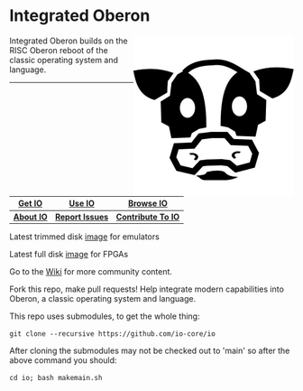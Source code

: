 Integrated Oberon
=================
 
<img align="right" src="https://github.com/charlesap/io/blob/main/images/cowhead.png"> Integrated Oberon builds on the RISC Oberon reboot of the classic operating system and language.
<hr>

[Get IO](https://github.com/io-core/doc/blob/main/README.md#how-to-get-integrated-oberon) | [Use IO](https://github.com/io-core/doc/blob/main/intro/Intro.md) | [Browse IO](https://github.com/io-core/doc/blob/main/README.md#documentation)
---              | ---                   | ---
[**About IO**](https://github.com/io-core/doc/blob/main/README.md) | [**Report Issues**](https://github.com/io-core/doc/blob/main/README.md#how-to-report-issues) | [**Contribute To IO**](https://github.com/io-core/doc/blob/main/README.md)

Latest trimmed disk [image](https://github.com/io-core/io/blob/main/images/io.img) for emulators

Latest full disk [image](https://github.com/io-core/io/blob/main/images/io-full.img) for FPGAs

Go to the [Wiki](https://github.com/io-core/io/wiki) for more community content.


Fork this repo, make pull requests! Help integrate modern capabilities into Oberon, a classic
operating system and language.

This repo uses submodules, to get the whole thing:
```
git clone --recursive https://github.com/io-core/io
```
After cloning the submodules may not be checked out to 'main' so after the above command you should:
```
cd io; bash makemain.sh
```
